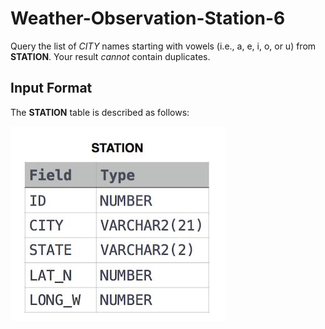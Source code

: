 # Weather-Observation-Station-6

Query the list of *CITY* names starting with vowels (i.e., a, e, i, o, or u) from **STATION**. Your result *cannot* contain duplicates.

## Input Format
The **STATION** table is described as follows:

![image](https://github.com/chinomnsomaduka/Weather-Observation-Station-6/blob/main/Weather-Observation-Station-6.jpg)
